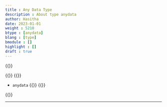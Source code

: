 ```yaml
---
title : Any Data Type
description : About type anydata
author: Hasitha
date: 2023-01-01
weight : 5210
btype : [anydata]
blang : [type]
bmodule : []
highlight : []
draft : true
---
```

{{<md class="summary">}} 

{{</md>}}
{{<md class="syntax">}}
* `anydata`
<small></small>
{{</md>}}
{{<md class="tldr">}}

{{</md>}}
<!--more-->
<hr>